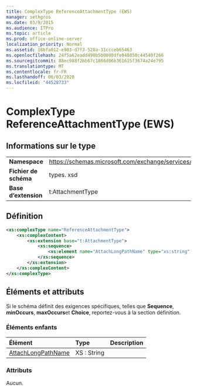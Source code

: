 ```yaml
---
title: ComplexType ReferenceAttachmentType (EWS)
manager: sethgros
ms.date: 03/9/2015
ms.audience: ITPro
ms.topic: article
ms.prod: office-online-server
localization_priority: Normal
ms.assetid: 18bfa012-e903-d7f3-528a-31ccceb65463
ms.openlocfilehash: 24f5a62eadd490b5b0000dfe048850c44540f266
ms.sourcegitcommit: 88ec988f2bb67c1866d06b361615f3674a24e795
ms.translationtype: MT
ms.contentlocale: fr-FR
ms.lasthandoff: 06/03/2020
ms.locfileid: "44528733"
---
```

# <a name="referenceattachmenttype-complextype-ews"></a>ComplexType ReferenceAttachmentType (EWS)

## <a name="type-information"></a>Informations sur le type

|||
|:-----|:-----|
|**Namespace** <br/> |https://schemas.microsoft.com/exchange/services/2006/types  <br/> |
|**Fichier de schéma** <br/> |types. xsd  <br/> |
|**Base d’extension** <br/> |t:AttachmentType  <br/> |
   
## <a name="definition"></a>Définition

```XML
<xs:complexType name="ReferenceAttachmentType">
    <xs:complexContent>
        <xs:extension base="t:AttachmentType">
            <xs:sequence>
                <xs:element name="AttachLongPathName" type="xs:string" maxOccurs="1" minOccurs="0"></xs:element>
            </xs:sequence>
        </xs:extension>
    </xs:complexContent>
</xs:complexType>

```

## <a name="elements-and-attributes"></a>Éléments et attributs

Si le schéma définit des exigences spécifiques, telles que **Sequence**, **minOccurs**, **maxOccurs**et **Choice**, reportez-vous à la section définition. 
  
### <a name="child-elements"></a>Éléments enfants

|**Élément**|**Type**|**Description**|
|:-----|:-----|:-----|
|[AttachLongPathName](attachlongpathname.md) <br/> |XS : String  <br/> ||
   
### <a name="attributes"></a>Attributs

Aucun.
  

